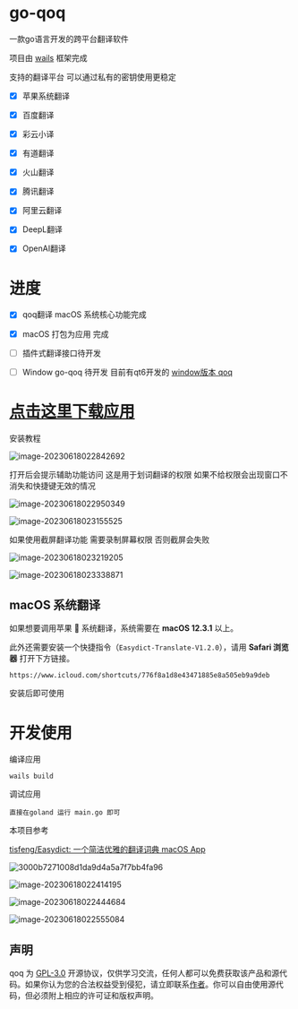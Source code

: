 # go-qoq



一款go语言开发的跨平台翻译软件

项目由 [wails](https://github.com/wailsapp/wails) 框架完成

支持的翻译平台 可以通过私有的密钥使用更稳定

- [x] 苹果系统翻译
- [x] 百度翻译
- [x] 彩云小译
- [x] 有道翻译
- [x] 火山翻译
- [x] 腾讯翻译
- [x] 阿里云翻译
- [x] DeepL翻译
- [x] OpenAI翻译



# 进度

- [x] qoq翻译 macOS 系统核心功能完成
- [x] macOS 打包为应用 完成
- [ ] 插件式翻译接口待开发
- [ ] Window go-qoq 待开发 目前有qt6开发的 [window版本 qoq](https://github.com/duolabmeng6/qoq)





# [点击这里下载应用](https://github.com/duolabmeng6/go-qoq/releases)



安装教程



![image-20230618022842692](images/README/image-20230618022842692.png)

打开后会提示辅助功能访问 这是用于划词翻译的权限 如果不给权限会出现窗口不消失和快捷键无效的情况

![image-20230618022950349](images/README/image-20230618022950349.png)

![image-20230618023155525](images/README/image-20230618023155525.png)

如果使用截屏翻译功能 需要录制屏幕权限 否则截屏会失败

![image-20230618023219205](images/README/image-20230618023219205.png)

![image-20230618023338871](images/README/image-20230618023338871.png)



## macOS 系统翻译

如果想要调用苹果 🍎 系统翻译，系统需要在 **macOS 12.3.1** 以上。

此外还需要安装一个快捷指令（`Easydict-Translate-V1.2.0`），请用 **Safari 浏览器** 打开下方链接。

```
https://www.icloud.com/shortcuts/776f8a1d8e43471885e8a505eb9a9deb
```

安装后即可使用



# 开发使用

编译应用

```
wails build
```

调试应用

```
直接在goland 运行 main.go 即可
```



本项目参考

[tisfeng/Easydict: 一个简洁优雅的翻译词典 macOS App](https://github.com/tisfeng/Easydict)




![3000b7271008d1da9d4a5a7f7bb4fa96](images/README/3000b7271008d1da9d4a5a7f7bb4fa96.png)

![image-20230618022414195](images/README/image-20230618022414195.png)





![image-20230618022444684](images/README/image-20230618022444684.png)



![image-20230618022555084](images/README/image-20230618022555084.png)

## 声明

qoq 为 [GPL-3.0](https://github.com/tisfeng/Easydict/blob/main/LICENSE) 开源协议，仅供学习交流，任何人都可以免费获取该产品和源代码。如果你认为您的合法权益受到侵犯，请立即联系[作者](https://github.com/duolabmeng6)。你可以自由使用源代码，但必须附上相应的许可证和版权声明。
